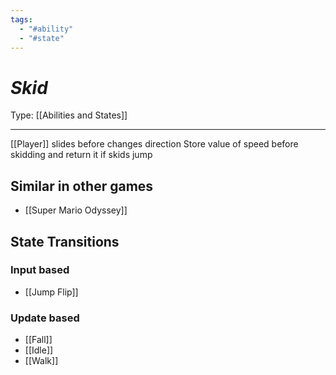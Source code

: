 ```yaml
---
tags:
  - "#ability"
  - "#state"
---
```


# _Skid_

Type: [[Abilities and States]]

----


[[Player]] slides before changes direction
Store value of speed before skidding and return it if skids jump


## Similar in other games

* [[Super Mario Odyssey]]


## State Transitions

### Input based

* [[Jump Flip]]


### Update based

* [[Fall]]
* [[Idle]]
* [[Walk]]